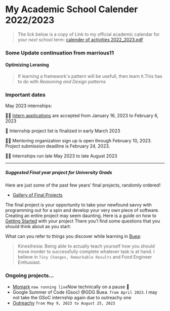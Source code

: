 
# My Academic School Calender 2022/2023
> The lick below is a copy of Link to my official academic calendar for your *next* school term:
> [calender of activities 2022_2023.pdf](https://github.com/marrious11/marrious11/files/10476752/calender.of.activities.2022_2023.pdf) 
> 
### Some Update continuation from marrious11
#### Optimizing Leraning
> If learning a framework's pattern will be usefull, then learn it.This has to do with <i>Reasoning and Design patterns</i>
 
### Important dates
May 2023 internships:

✍🏿 [Intern applications](https://www.outreachy.org/apply/) are accepted from January 16, 2023 to February 6, 2023

📑 Internship project list is finalized in early March 2023

🙋🏽 Mentoring organization sign up is open through February 10, 2023. Project submission deadline is February 24, 2023.

🙌🏿 Internships run late May 2023 to late August 2023
<hr>

##### Suggested Final year project for University Grads
Here are just some of the past few years’ final projects, randomly ordered!
- [Gallery of Final Projects](https://cs50.harvard.edu/x/2023/gallery/)

The final project is your opportunity to take your newfound savvy with programming out for a spin and develop your very own piece of software.
Creating an entire project may seem daunting. Here is a guide on how to [Getting Started](https://cs50.harvard.edu/x/2023/project/) with your project
There you'l find  some questions that you should think about as you start:




What can you refer to things you discover while learning in [Buea](https://ubuea.cm):
> Kinesthesia: Being able to actually teach yourself how you should move inorder to successfully complete whatever task is at hand.
>  I believe in `Tiny Changes, Remarkable Results` and Food Engineer Enthusiast.

###  Ongoing projects...
- [Momark](https://momark.site) `now running live`Now technically on a pause 🔄
- Google Summer of Code (Gsoc) @GDG Buea. `from April 2023`. I may not take the GSoC internship again due to outreachy one
- [Outreachy](https://www.outreachy.org/)  `from May 9, 2023 to August 25, 2023`
